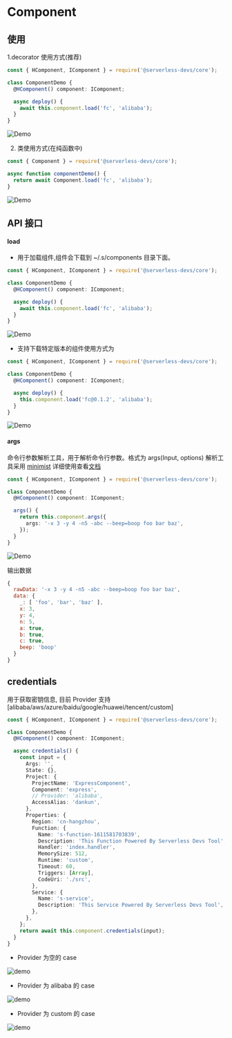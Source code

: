# Component

## 使用

1.decorator 使用方式(推荐)

```typescript
const { HComponent, IComponent } = require('@serverless-devs/core');

class ComponentDemo {
  @HComponent() component: IComponent;

  async deploy() {
    await this.component.load('fc', 'alibaba');
  }
}
```

![Demo](https://img.alicdn.com/imgextra/i1/O1CN01LukqOH1bJr6l77VGk_!!6000000003445-1-tps-1312-200.gif)

2. 类使用方式(在纯函数中)

```typescript
const { Component } = require('@serverless-devs/core');

async function componentDemo() {
  return await Component.load('fc', 'alibaba');
}
```

![Demo](https://img.alicdn.com/imgextra/i1/O1CN01LukqOH1bJr6l77VGk_!!6000000003445-1-tps-1312-200.gif)

## API 接口

#### load

- 用于加载组件,组件会下载到 ~/.s/components 目录下面。

```typescript
const { HComponent, IComponent } = require('@serverless-devs/core');

class ComponentDemo {
  @HComponent() component: IComponent;

  async deploy() {
    await this.component.load('fc', 'alibaba');
  }
}
```

![Demo](https://img.alicdn.com/imgextra/i1/O1CN01LukqOH1bJr6l77VGk_!!6000000003445-1-tps-1312-200.gif)

- 支持下载特定版本的组件使用方式为

```typescript
const { HComponent, IComponent } = require('@serverless-devs/core');

class ComponentDemo {
  @HComponent() component: IComponent;

  async deploy() {
    this.component.load('fc@0.1.2', 'alibaba');
  }
}
```

![Demo](https://img.alicdn.com/imgextra/i1/O1CN01LukqOH1bJr6l77VGk_!!6000000003445-1-tps-1312-200.gif)

#### args

命令行参数解析工具，用于解析命令行参数。格式为 args(Input, options)
解析工具采用 [minimist](https://github.com/substack/minimist) 详细使用查看[文档](https://github.com/substack/minimist)

```typescript
const { HComponent, IComponent } = require('@serverless-devs/core');

class ComponentDemo {
  @HComponent() component: IComponent;

  args() {
    return this.component.args({
      args: '-x 3 -y 4 -n5 -abc --beep=boop foo bar baz',
    });
  }
}
```

![Demo](https://img.alicdn.com/imgextra/i1/O1CN01dsAaDX1ayKUcjHVcU_!!6000000003398-1-tps-1312-273.gif)

输出数据

```js
{
  rawData: '-x 3 -y 4 -n5 -abc --beep=boop foo bar baz',
  data: {
    _: [ 'foo', 'bar', 'baz' ],
    x: 3,
    y: 4,
    n: 5,
    a: true,
    b: true,
    c: true,
    beep: 'boop'
  }
}
```

## credentials

用于获取密钥信息, 目前 Provider 支持 [alibaba/aws/azure/baidu/google/huawei/tencent/custom]

```typescript
const { HComponent, IComponent } = require('@serverless-devs/core');

class ComponentDemo {
  @HComponent() component: IComponent;

  async credentials() {
    const input = {
      Args: '',
      State: {},
      Project: {
        ProjectName: 'ExpressComponent',
        Component: 'express',
        // Provider: 'alibaba',
        AccessAlias: 'dankun',
      },
      Properties: {
        Region: 'cn-hangzhou',
        Function: {
          Name: 's-function-1611581703839',
          Description: 'This Function Powered By Serverless Devs Tool',
          Handler: 'index.handler',
          MemorySize: 512,
          Runtime: 'custom',
          Timeout: 60,
          Triggers: [Array],
          CodeUri: './src',
        },
        Service: {
          Name: 's-service',
          Description: 'This Service Powered By Serverless Devs Tool',
        },
      },
    };
    return await this.component.credentials(input);
  }
}
```

- Provider 为空的 case

![demo](https://img.alicdn.com/imgextra/i2/O1CN01JBu5EO1Q9oeNdQCzr_!!6000000001934-1-tps-1312-273.gif)

- Provider 为 alibaba 的 case

![demo](https://img.alicdn.com/imgextra/i4/O1CN01EstoE11ltiH06n6rE_!!6000000004877-1-tps-1312-273.gif)

- Provider 为 custom 的 case

![demo](https://img.alicdn.com/imgextra/i2/O1CN013aOETJ1CdfqojG1IH_!!6000000000104-1-tps-1312-337.gif)
